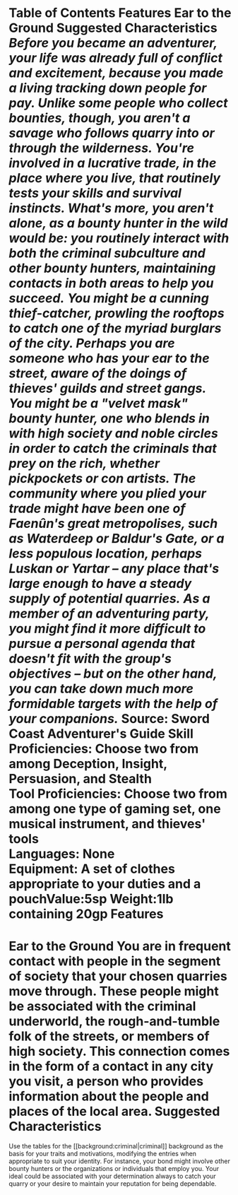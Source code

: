Table of Contents
Features
Ear to the Ground
Suggested Characteristics
***Before you became an adventurer, your life was already full of conflict and excitement, because you made a living tracking down people for pay. Unlike some people who collect bounties, though, you aren't a savage who follows quarry into or through the wilderness. You're involved in a lucrative trade, in the place where you live, that routinely tests your skills and survival instincts. What's more, you aren't alone, as a bounty hunter in the wild would be: you routinely interact with both the criminal subculture and other bounty hunters, maintaining contacts in both areas to help you succeed.***
***You might be a cunning thief-catcher, prowling the rooftops to catch one of the myriad burglars of the city. Perhaps you are someone who has your ear to the street, aware of the doings of thieves' guilds and street gangs. You might be a "velvet mask" bounty hunter, one who blends in with high society and noble circles in order to catch the criminals that prey on the rich, whether pickpockets or con artists. The community where you plied your trade might have been one of Faenûn's great metropolises, such as Waterdeep or Baldur's Gate, or a less populous location, perhaps Luskan or Yartar – any place that's large enough to have a steady supply of potential quarries.***
***As a member of an adventuring party, you might find it more difficult to pursue a personal agenda that doesn't fit with the group's objectives – but on the other hand, you can take down much more formidable targets with the help of your companions.***
Source: Sword Coast Adventurer's Guide
**Skill Proficiencies:** Choose two from among Deception, Insight, Persuasion, and Stealth  
**Tool Proficiencies:** Choose two from among one type of gaming set, one musical instrument, and thieves' tools  
**Languages:** None  
**Equipment:** A set of clothes appropriate to your duties and a pouchValue:5sp Weight:1lb containing 20gp
Features
========
Ear to the Ground
You are in frequent contact with people in the segment of society that your chosen quarries move through. These people might be associated with the criminal underworld, the rough-and-tumble folk of the streets, or members of high society. This connection comes in the form of a contact in any city you visit, a person who provides information about the people and places of the local area.
Suggested Characteristics
=========================
Use the tables for the [[background:criminal|criminal]] background as the basis for your traits and motivations, modifying the entries when appropriate to suit your identity.
For instance, your bond might involve other bounty hunters or the organizations or individuals that employ you. Your ideal could be associated with your determination always to catch your quarry or your desire to maintain your reputation for being dependable.
